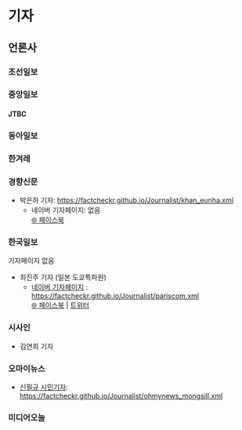 # 기자

## 언론사

### 조선일보

### 중앙일보
  #### JTBC


### 동아일보

### 한겨레

### 경향신문
  - 박은하 기자: https://factcheckr.github.io/Journalist/khan_eunha.xml  
    - 네이버 기자페이지: 없음  
      [🌐 페이스북](https://www.facebook.com/eunha.park.9406)

### 한국일보
기자페이지 없음
  - 최진주 기자 (일본 도쿄특파원)
    - [네이버 기자페이지](https://media.naver.com/journalist/469/12963) : https://factcheckr.github.io/Journalist/pariscom.xml  
      [🌐 페이스북](https://www.facebook.com/pariscom) | [트위터](https://twitter.com/pariscom)

### 시사인
  - 김연희 기자

### 오마이뉴스
  - [신필규 시민기자](http://star.ohmynews.com/NWS_Web/Mobile/i_Room/articles/news_list.aspx?MEM_CD=00701855): https://factcheckr.github.io/Journalist/ohmynews_mongsill.xml
 
### 미디어오늘
